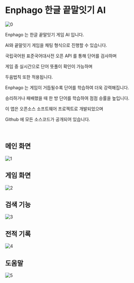# Enphago 한글 끝말잇기 AI

![0](/readme/0.png)

Enphago 는 한글 끝말잇기 게임 AI 입니다.

AI와 끝말잇기 게임을 채팅 형식으로 진행할 수 있습니다.

국립국어원 표준국어대사전 오픈 API 를 통해 단어를 검사하며

게임 중 실시간으로 단어 뜻풀이 확인이 가능하며

두음법칙 또한 적용됩니다.

Enphago 는 게임이 거듭될수록 단어를 학습하여 더욱 강력해집니다.

승리하거나 패배했을 때 한 방 단어를 학습하여 점점 승률을 높입니다.

이 앱은 오픈소스 소프트웨어 프로젝트로 개발되었으며

Github 에 모든 소스코드가 공개되어 있습니다.

<br>

## 메인 화면

![1](/readme/1.png)

## 게임 화면

![2](/readme/2.png)

## 검색 기능

![3](/readme/3.png)

## 전적 기록

![4](/readme/4.png)

## 도움말

![5](/readme/5.png)


